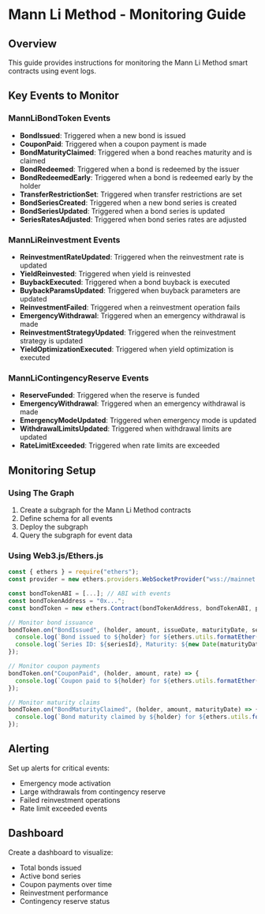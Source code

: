 # Mann Li Method - Monitoring Guide

## Overview
This guide provides instructions for monitoring the Mann Li Method smart contracts using event logs.

## Key Events to Monitor

### MannLiBondToken Events
- **BondIssued**: Triggered when a new bond is issued
- **CouponPaid**: Triggered when a coupon payment is made
- **BondMaturityClaimed**: Triggered when a bond reaches maturity and is claimed
- **BondRedeemed**: Triggered when a bond is redeemed by the issuer
- **BondRedeemedEarly**: Triggered when a bond is redeemed early by the holder
- **TransferRestrictionSet**: Triggered when transfer restrictions are set
- **BondSeriesCreated**: Triggered when a new bond series is created
- **BondSeriesUpdated**: Triggered when a bond series is updated
- **SeriesRatesAdjusted**: Triggered when bond series rates are adjusted

### MannLiReinvestment Events
- **ReinvestmentRateUpdated**: Triggered when the reinvestment rate is updated
- **YieldReinvested**: Triggered when yield is reinvested
- **BuybackExecuted**: Triggered when a bond buyback is executed
- **BuybackParamsUpdated**: Triggered when buyback parameters are updated
- **ReinvestmentFailed**: Triggered when a reinvestment operation fails
- **EmergencyWithdrawal**: Triggered when an emergency withdrawal is made
- **ReinvestmentStrategyUpdated**: Triggered when the reinvestment strategy is updated
- **YieldOptimizationExecuted**: Triggered when yield optimization is executed

### MannLiContingencyReserve Events
- **ReserveFunded**: Triggered when the reserve is funded
- **EmergencyWithdrawal**: Triggered when an emergency withdrawal is made
- **EmergencyModeUpdated**: Triggered when emergency mode is updated
- **WithdrawalLimitsUpdated**: Triggered when withdrawal limits are updated
- **RateLimitExceeded**: Triggered when rate limits are exceeded

## Monitoring Setup

### Using The Graph
1. Create a subgraph for the Mann Li Method contracts
2. Define schema for all events
3. Deploy the subgraph
4. Query the subgraph for event data

### Using Web3.js/Ethers.js
```javascript
const { ethers } = require("ethers");
const provider = new ethers.providers.WebSocketProvider("wss://mainnet.infura.io/ws/v3/YOUR_INFURA_KEY");

const bondTokenABI = [...]; // ABI with events
const bondTokenAddress = "0x...";
const bondToken = new ethers.Contract(bondTokenAddress, bondTokenABI, provider);

// Monitor bond issuance
bondToken.on("BondIssued", (holder, amount, issueDate, maturityDate, seriesId) => {
  console.log(`Bond issued to ${holder} for ${ethers.utils.formatEther(amount)} tokens`);
  console.log(`Series ID: ${seriesId}, Maturity: ${new Date(maturityDate * 1000).toISOString()}`);
});

// Monitor coupon payments
bondToken.on("CouponPaid", (holder, amount, rate) => {
  console.log(`Coupon paid to ${holder} for ${ethers.utils.formatEther(amount)} tokens at rate ${rate/100}%`);
});

// Monitor maturity claims
bondToken.on("BondMaturityClaimed", (holder, amount, maturityDate) => {
  console.log(`Bond maturity claimed by ${holder} for ${ethers.utils.formatEther(amount)} tokens`);
});
```

## Alerting
Set up alerts for critical events:
- Emergency mode activation
- Large withdrawals from contingency reserve
- Failed reinvestment operations
- Rate limit exceeded events

## Dashboard
Create a dashboard to visualize:
- Total bonds issued
- Active bond series
- Coupon payments over time
- Reinvestment performance
- Contingency reserve status
